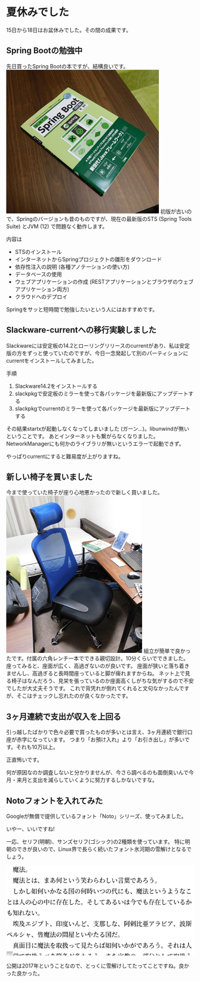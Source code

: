# 夏休みでした
15日から18日はお盆休みでした。その間の成果です。
## Spring Bootの勉強中
先日買ったSpring Bootの本ですが、結構良いです。
![Spring Bootの本です](images/diary/201908/spring-boot-book.jpg)
初版が古いので、Springのバージョンも昔のものですが、現在の最新版のSTS (Spring Tools Suite) とJVM (12) で問題なく動作します。

内容は
* STSのインストール
* インターネットからSpringプロジェクトの雛形をダウンロード
* 依存性注入の説明 (各種アノテーションの使い方)
* データベースの使用
* ウェブアプリケーションの作成 (RESTアプリケーションとブラウザのウェブアプリケーション両方)
* クラウドへのデプロイ

Springをサッと短時間で勉強したいという人にはおすすめです。

## Slackware-currentへの移行実験しました
Slackwareには安定板の14.2とローリングリリースのcurrentがあり、私は安定版の方をずっと使っていたのですが、今日一念発起して別のパーティションにcurrentをインストールしてみました。

手順
1. Slackware14.2をインストールする
2. slackpkgで安定板のミラーを使って各パッケージを最新版にアップデートする
3. slackpkgでcurrentのミラーを使って各パッケージを最新版にアップデートする

その結果startxが起動しなくなってしまいました (ガーン…)。libunwindが無いということです。
あとインターネットも繋がらなくなりました。NetworkManagerにも何かのライブラリが無いというエラーで起動できず。

やっぱりcurrentにすると難易度が上がりますね。

## 新しい椅子を買いました
今まで使っていた椅子が座り心地悪かったので新しく買いました。
![新しい椅子](images/diary/201908/new-chair.jpg)
組立が簡単で良かったです。付属の六角レンチ一本でできる親切設計。10分くらいでできました。
座ってみると、座面が広く、高過ぎないのが良いです。
座面が狭いと落ち着きませんし、高過ぎると長時間座っていると脚が痺れますからね。
ネット上で見る椅子はなんだろう、見栄を張っているのか座面高くしがちな気がするので不安でしたが大丈夫そうです。
これで背凭れが倒れてくれると文句なかったんですが、そこはチェックし忘れたのが良くなかったです。

## 3ヶ月連続で支出が収入を上回る
引っ越したばかりで色々必要で買ったものが多いとは言え、3ヶ月連続で銀行口座が赤字になっています。
つまり「お預け入れ」より「お引き出し」が多いです。それも10万以上。

正直怖いです。

何が原因なのか調査しないと分かりませんが、今さら調べるのも面倒臭いんで今月・来月と支出を減らしていくように努力するしかないですな。

## Notoフォントを入れてみた
Googleが無償で提供しているフォント「Noto」シリーズ、使ってみました。

いやー、いいですね!

一応、セリフ(明朝)、サンズセリフ(ゴシック)の2種類を使っています。
特に明朝のできが良いので、Linux界で長らく続いたフォント氷河期の雪解けとなるでしょう。

![Noto Serif](images/diary/201908/noto-serif-sample-01.jpg)

公開は2017年ということなので、とっくに雪解けしてたってことですね。良かった良かった。
